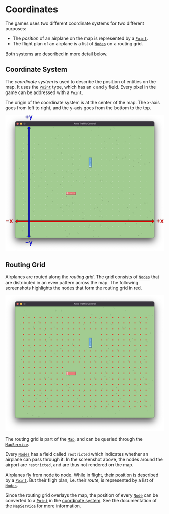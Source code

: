 # Coordinates

The games uses two different coordinate systems for two different purposes:

- The _position_ of an airplane on the map is represented by a
  [`Point`](/docs/api/types#point).
- The flight plan of an airplane is a list of [`Nodes`](/docs/api/types#node) on
  a routing grid.

Both systems are described in more detail below.

## Coordinate System

The _coordinate system_ is used to describe the position of entities on the map.
It uses the [`Point`](/docs/api/types#point) type, which has an `x` and `y`
field. Every pixel in the game can be addressed with a `Point`.

The origin of the coordinate system is at the center of the map. The x-axis goes
from left to right, and the y-axis goes from the bottom to the top.

![coordinate system](/img/coordinate-system.png)

## Routing Grid

Airplanes are routed along the _routing grid_. The grid consists of
[`Nodes`](/docs/api/types#node) that are distributed in an even pattern across
the map. The following screenshots highlights the nodes that form the routing
grid in red.

![routing grid](/img/routing-grid.png)

The routing grid is part of the [`Map`](/docs/api/types#map), and can be queried
through the [`MapService`](/docs/api/Services/map-service).

Every [`Nodes`](/docs/api/types#node) has a field called `restricted` which
indicates whether an airplane can pass through it. In the screenshot above, the
nodes around the airport are `restricted`, and are thus not rendered on the map.

Airplanes fly from node to node. While in flight, their position is described by
a [`Point`](/docs/api/types#point). But their fligh plan, i.e. their _route_, is
represented by a list of [`Nodes`](/docs/api/types#node).

Since the routing grid overlays the map, the position of every
[`Node`](/docs/api/types#node) can be converted to a
[`Point`](/docs/api/types#point) in the [coordinate system](#coordinate-system).
See the documentation of the [`MapService`](/docs/api/Services/map-service) for
more information.

